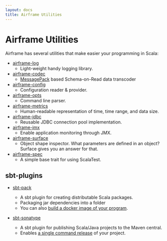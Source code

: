 ```yaml
---
layout: docs
title: Airframe Utilities
---
```


# Airframe Utilities

Airframe has several utilities that make easier your programming in Scala:
    
- [airframe-log](airframe-log.html) 
  - Light-weight handy logging library.
- [airframe-codec](airframe-codec.html) 
  - [MessagePack](https://msgpack.org) based Schema-on-Read data transcoder 
- [airframe-config](airframe-config.html)
  - Configuration reader & provider.
- [airframe-opts](airframe-opts.html) 
  - Command line parser.
- [airframe-metrics](airframe-metrics.html) 
  - Human-readable representation of time, time range, and data size.
- [airframe-jdbc](airframe-jdbc.html) 
  - Reusable JDBC connection pool implementation.
- [airframe-jmx](airframe-jmx.html) 
  - Enable application monitoring through JMX.
- [airframe-surface](airframe-surface.html) 
  - Object shape inspector. What parameters are defined in an object? Surface gives you an answer for that. 
- [airframe-spec](https://github.com/wvlet/airframe/blob/master/spec/shared/src/main/scala/wvlet/airframe/AirframeSpec.scala) 
  - A simple base trait for using ScalaTest.

## sbt-plugins

- [sbt-pack](https://github.com/xerial/sbt-pack)
  - A sbt plugin for creating distributable Scala packages.
  - Packaging jar dependencies into a folder 
  - You can also [build a docker image of your program](https://github.com/xerial/sbt-pack#building-a-docker-image-file-with-sbt-pack).
  
- [sbt-sonatype](https://github.com/xerial/sbt-sonatype)
  - A sbt plugin for publishing Scala/Java projects to the Maven central.
  - Enables [a single command release](https://github.com/xerial/sbt-sonatype#using-with-sbt-release-plugin) of your project.

